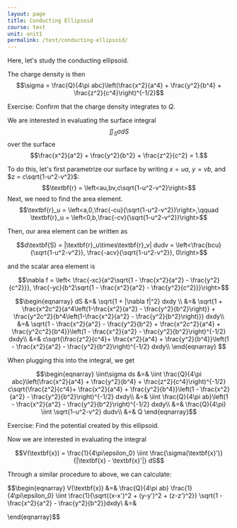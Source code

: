 ```yaml
---
layout: page
title: Conducting Ellipsoid
course: test
unit: unit1
permalink: /test/conducting-ellipsoid/
---
```


Here, let's study the conducting ellipsoid. 


The charge density is then 
$$\sigma = \frac{Q}{4\pi abc}\left(\frac{x^2}{a^4} + \frac{y^2}{b^4} + \frac{z^2}{c^4}\right)^{-1/2}$$

Exercise: Confirm that the charge density integrates to $Q$. 

We are interested in evaluating the surface integral
$$\iint_S \sigma dS$$
over the surface 
$$\frac{x^2}{a^2} + \frac{y^2}{b^2} + \frac{z^2}{c^2} = 1.$$

To do this, let's first parametrize our surface by writing $x = ua$, $y = vb$, and $z = c\sqrt{1-u^2-v^2}$: 
$$\textbf{r} = \left<au,bv,c\sqrt{1-u^2-v^2}\right>$$
Next, we need to find the area element. 
$$\textbf{r}_u = \left<a,0,\frac{-cu}{\sqrt{1-u^2-v^2}}\right>,\qquad \textbf{r}_u = \left<0,b,\frac{-cv}{\sqrt{1-u^2-v^2}}\right>$$

Then, our area element can be written as 

$$d\textbf{S} = |\textbf{r}_u\times\textbf{r}_v| dudv = \left<\frac{bcu}{\sqrt{1-u^2-v^2}}, \frac{-acv}{\sqrt{1-u^2-v^2}}, 0\right>$$

and the scalar area element is 

$$\nabla f = \left< \frac{-xc}{a^2\sqrt{1 - \frac{x^2}{a^2} - \frac{y^2}{c^2}}}, \frac{-yc}{b^2\sqrt{1 - \frac{x^2}{a^2} - \frac{y^2}{c^2}}}\right>$$

$$\begin{eqnarray}
dS &=& \sqrt{1 + |\nabla f|^2} dxdy \\
&=& \sqrt{1 + \frac{x^2c^2}{a^4\left(1-\frac{x^2}{a^2} - \frac{y^2}{b^2}\right)} +  \frac{y^2c^2}{b^4\left(1-\frac{x^2}{a^2} - \frac{y^2}{b^2}\right)}} dxdy\\
&=& \sqrt{1 - \frac{x^2}{a^2} - \frac{y^2}{b^2} + \frac{x^2c^2}{a^4} +  \frac{y^2c^2}{b^4}}\left(1 - \frac{x^2}{a^2} - \frac{y^2}{b^2}\right)^{-1/2} dxdy\\
&=& c\sqrt{\frac{z^2}{c^4}+ \frac{x^2}{a^4} +  \frac{y^2}{b^4}}\left(1 - \frac{x^2}{a^2} - \frac{y^2}{b^2}\right)^{-1/2} dxdy\\
\end{eqnarray} $$

When plugging this into the integral, we get

$$\begin{eqnarray}
\iint\sigma ds &=& \iint \frac{Q}{4\pi abc}\left(\frac{x^2}{a^4} + \frac{y^2}{b^4} + \frac{z^2}{c^4}\right)^{-1/2} c\sqrt{\frac{z^2}{c^4}+ \frac{x^2}{a^4} +  \frac{y^2}{b^4}}\left(1 - \frac{x^2}{a^2} - \frac{y^2}{b^2}\right)^{-1/2}  dxdy\\
&=& \iint \frac{Q}{4\pi ab}\left(1 - \frac{x^2}{a^2} - \frac{y^2}{b^2}\right)^{-1/2}  dxdy\\
&=& \frac{Q}{4\pi} \iint \sqrt{1-u^2-v^2} dudv\\
&=& Q
\end{eqnarray}$$

Exercise: Find the potential created by this ellipsoid. 

Now we are interested in evaluating the integral

$$V(\textbf{x}) = \frac{1}{4\pi\epsilon_0} \iint \frac{\sigma(\textbf{x}')}{|\textbf{x} - \textbf{x}'|} dS$$

Through a similar procedure to above, we can calculate: 

$$\begin{eqnarray}
V(\textbf{x}) &=& \frac{Q}{4\pi ab} \frac{1}{4\pi\epsilon_0} \iint \frac{1}{\sqrt{(x-x')^2 + (y-y')^2 + (z-z')^2}} \sqrt{1 - \frac{x^2}{a^2} - \frac{y^2}{b^2}}dxdy\\
&=& 


\end{eqnarray}$$






